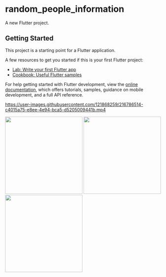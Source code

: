 # random_people_information

A new Flutter project.

## Getting Started

This project is a starting point for a Flutter application.

A few resources to get you started if this is your first Flutter project:

- [Lab: Write your first Flutter app](https://docs.flutter.dev/get-started/codelab)
- [Cookbook: Useful Flutter samples](https://docs.flutter.dev/cookbook)

For help getting started with Flutter development, view the
[online documentation](https://docs.flutter.dev/), which offers tutorials,
samples, guidance on mobile development, and a full API reference.

https://user-images.githubusercontent.com/121868259/216786514-c4015a75-e8ee-4e94-bca5-d5205009441b.mp4

<img src="https://user-images.githubusercontent.com/121868259/218272791-257bc1d3-18c0-49a7-8143-8d5a500691c1.png" width="250px">
<img src="https://user-images.githubusercontent.com/121868259/218272809-d1f907d7-33e6-4b49-9cff-0fc02f9c86b5.png" width="250px">
<img src="https://user-images.githubusercontent.com/121868259/218272850-b9274211-42e5-4d90-b669-4d3f9be2d3b6.png" width="250px">
